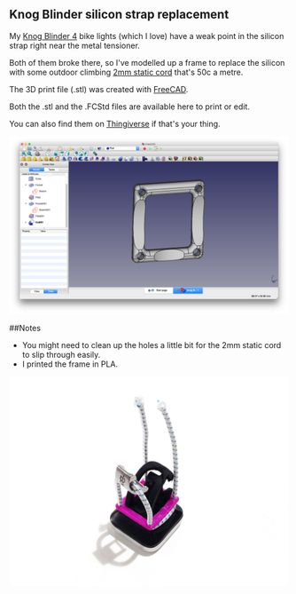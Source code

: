 Knog Blinder silicon strap replacement
--------------------------------------

My [Knog Blinder 4](http://www.knog.com.au/bike/lights/be-seen-bike-lights/blinder-4.html) bike lights (which I love) have a weak point in the silicon strap right near the metal tensioner. 

Both of them broke there, so I've modelled up a frame to replace the silicon with some outdoor climbing [2mm static cord](http://www.soc.com.au/products/1643157/2193065) that's 50c a metre.

The 3D print file (.stl) was created with [FreeCAD](http://www.freecadweb.org).

Both the .stl and the .FCStd files are available here to print or edit.

You can also find them on [Thingiverse](http://www.thingiverse.com/thing:1562549) if that's your thing.

![image](images/freecad.png)

##Notes

* You might need to clean up the holes a little bit for the 2mm static cord to slip through easily.
* I printed the frame in PLA.

![image](images/IMG_4746.jpg)